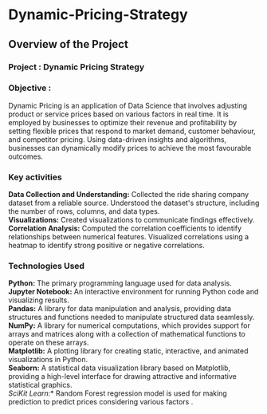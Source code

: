 # Dynamic-Pricing-Strategy

## Overview of the Project<br>


### Project : Dynamic Pricing Strategy <br>

### Objective : <br>
Dynamic Pricing is an application of Data Science that involves adjusting product or service prices based on various factors in real time. It is employed by businesses to optimize their revenue and profitability by setting flexible prices that respond to market demand, customer behaviour, and competitor pricing. Using data-driven insights and algorithms, businesses can dynamically modify prices to achieve the most favourable outcomes.

### Key activities<br>
**Data Collection and Understanding:** Collected the ride sharing company dataset from a reliable source. Understood the dataset's structure, including the number of rows, columns, and data types.<br>
**Visualizations:** Created visualizations to communicate findings effectively.<br>
**Correlation Analysis:** Computed the correlation coefficients to identify relationships between numerical features. Visualized correlations using a heatmap to identify strong positive or negative correlations.<br>

### Technologies Used<br>
**Python:** The primary programming language used for data analysis.<br>
**Jupyter Notebook:** An interactive environment for running Python code and visualizing results.<br>
**Pandas:** A library for data manipulation and analysis, providing data structures and functions needed to manipulate structured data seamlessly.<br>
**NumPy:** A library for numerical computations, which provides support for arrays and matrices along with a collection of mathematical functions to operate on these arrays.<br>
**Matplotlib:** A plotting library for creating static, interactive, and animated visualizations in Python.<br>
**Seaborn:** A statistical data visualization library based on Matplotlib, providing a high-level interface for drawing attractive and informative statistical graphics.<br>
*SciKit Learn:** Random Forest regression model is used for making prediction to predict prices considering various factors .
